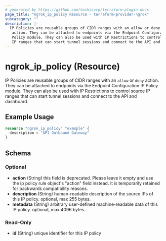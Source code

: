```yaml
---
# generated by https://github.com/hashicorp/terraform-plugin-docs
page_title: "ngrok_ip_policy Resource - terraform-provider-ngrok"
subcategory: ""
description: |-
  IP Policies are reusable groups of CIDR ranges with an allow or deny
   action. They can be attached to endpoints via the Endpoint Configuration IP
   Policy module. They can also be used with IP Restrictions to control source
   IP ranges that can start tunnel sessions and connect to the API and dashboard.
---
```


# ngrok_ip_policy (Resource)

IP Policies are reusable groups of CIDR ranges with an `allow` or `deny`
 action. They can be attached to endpoints via the Endpoint Configuration IP
 Policy module. They can also be used with IP Restrictions to control source
 IP ranges that can start tunnel sessions and connect to the API and dashboard.

## Example Usage

```terraform
resource "ngrok_ip_policy" "example" {
  description = "API Outbound Gateway"
}
```

<!-- schema generated by tfplugindocs -->
## Schema

### Optional

- **action** (String) this field is deprecated. Please leave it empty and use the ip policy rule object's "action" field instead. It is temporarily retained for backwards compatibility reasons.
- **description** (String) human-readable description of the source IPs of this IP policy. optional, max 255 bytes.
- **metadata** (String) arbitrary user-defined machine-readable data of this IP policy. optional, max 4096 bytes.

### Read-Only

- **id** (String) unique identifier for this IP policy



